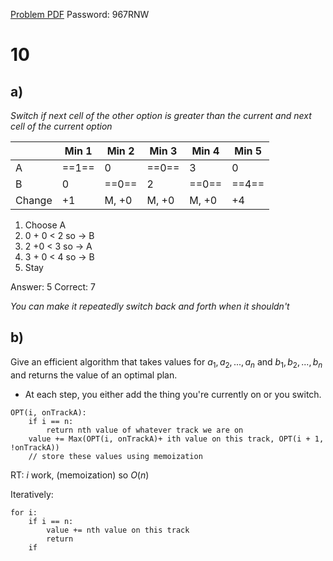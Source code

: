 [Problem PDF](file:///C:/Users/Lily/Downloads/KT-DP6-Problems.pdf)
Password: 967RNW

# 10
## a)
*Switch if next cell of the other option is greater than the current and next cell of the current option*

|        | Min 1 | Min 2 | Min 3 | Min 4 | Min 5 |
| ------ | ----- | ----- | ----- | ----- | ----- |
| A      | ==1== | 0     | ==0== | 3     | 0     |
| B      | 0     | ==0== | 2     | ==0== | ==4== |
| Change | +1    | M, +0 | M, +0 | M, +0 | +4      |

1. Choose A
2. 0 + 0 < 2 so -> B 
3. 2 +0 < 3 so -> A 
4. 3 + 0 < 4 so -> B
5. Stay

Answer: 5
Correct: 7

*You can make it repeatedly switch back and forth when it shouldn't*

## b)
Give an efficient algorithm that takes values for $a_1,a_2, ... ,a_n$ and $b_1, b_2, ... ,b_n$ and returns the value of an optimal plan.


- At each step, you either add the thing you're currently on or you switch.

```
OPT(i, onTrackA):
	if i == n:
		return nth value of whatever track we are on
	value += Max(OPT(i, onTrackA)+ ith value on this track, OPT(i + 1, !onTrackA))
	// store these values using memoization
```

RT: $i$ work, (memoization) so $O(n)$

Iteratively:

```
for i:
	if i == n:
		value += nth value on this track
		return
	if 


```



